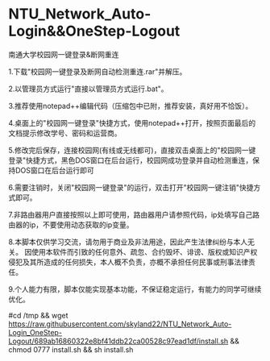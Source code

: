 # NTU_Network_Auto-Login&&OneStep-Logout
南通大学校园网一键登录&amp;断网重连

1.下载"校园网一键登录及断网自动检测重连.rar"并解压。

2.以管理员方式运行"直接以管理员方式运行.bat"。

3.推荐使用notepad++编辑代码（压缩包中已附，推荐安装，真好用不恰饭）。

4.桌面上的"校园网一键登录"快捷方式，使用notepad++打开，按照页面最后的文档提示修改学号、密码和运营商。

5.修改完后保存，连接校园网(有线或无线都可)，直接双击桌面上的"校园网一键登录"快捷方式，黑色DOS窗口在后台运行，校园网成功登录并自动检测重连，保持DOS窗口在后台运行即可

6.需要注销时，关闭"校园网一键登录"的运行，双击打开"校园网一键注销"快捷方式即可。

7.非路由器用户直接按照以上即可使用，路由器用户请参照代码，ip处填写自己路由器的ip，不要使用动态获取的ip变量。

8.本脚本仅供学习交流，请勿用于商业及非法用途，因此产生法律纠纷与本人无关。
  因使用本软件而引致的任何意外、疏忽、合约毁坏、诽谤、版权或知识产权侵犯及其所造成的任何损失，本人概不负责，亦概不承担任何民事或刑事法律责任。
  
9.个人能力有限，脚本仅能实现基本功能，不保证稳定运行，有能力的同学可继续优化。

#cd /tmp && wget https://raw.githubusercontent.com/skyland22/NTU_Network_Auto-Login_OneStep-Logout/689ab16860322e8bf41ddb22ca00528c97ead1df/install.sh && chmod 0777 install.sh && sh install.sh
